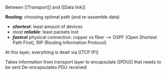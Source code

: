 Between [[Transport]] and [[Data link]]

**Routing**: choosing optimal path (and re-assemble data)
- ***shortest***: least amount of devices
- most ***reliable***: least packets lost
- ***fastest*** physical connection: copper vs fiber
--> OSPF (Open Shortest Path First), RIP (Routing Information Protocol)

At this layer, everything is dealt via [[TCP IP]]

Takes information from transport layer to encapsulate [[PDU]] that needs to be sent
De-encapsulates PDU received